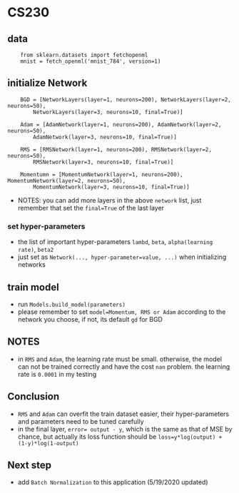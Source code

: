 # CS230

## data
        from sklearn.datasets import fetchopenml
        mnist = fetch_openml('mnist_784', version=1)
        
## initialize Network
        
        BGD = [NetworkLayers(layer=1, neurons=200), NetworkLayers(layer=2, neurons=50),
            NetworkLayers(layer=3, neurons=10, final=True)]
            
        Adam = [AdamNetwork(layer=1, neurons=200), AdamNetwork(layer=2, neurons=50),
            AdamNetwork(layer=3, neurons=10, final=True)]
            
        RMS = [RMSNetwork(layer=1, neurons=200), RMSNetwork(layer=2, neurons=50),
            RMSNetwork(layer=3, neurons=10, final=True)]
            
        Momentumn = [MomentumNetwork(layer=1, neurons=200), MomentumNetwork(layer=2, neurons=50),
            MomentumNetwork(layer=3, neurons=10, final=True)]

- NOTES: you can add more layers in the above `network` list, just remember that set the `final=True`
of the last layer

### set hyper-parameters
- the list of important hyper-parameters `lambd`, `beta`, `alpha(learning rate)`, `beta2`
- just set as `Network(..., hyper-parameter=value, ...)` when initializing networks

## train model
- run `Models.build_model(parameters)`
- please remember to set `model=Momentum, RMS or Adam` according to the network you choose, if not, its default `gd` for BGD

## NOTES
- in `RMS` and `Adam`, the learning rate must be small. otherwise, the model can not be trained correctly 
and have the cost `nan` problem. the learning rate is `0.0001` in my testing

## Conclusion
- `RMS` and `Adam` can overfit the train dataset easier, their hyper-parameters and parameters need to be tuned carefully
- in the final layer, `error= output - y`, which is the same as that of MSE by chance,
 but actually its loss function should be `loss=y*log(output) + (1-y)*log(1-output)`
## Next step
- add `Batch Normalization` to this application (5/19/2020 updated)
